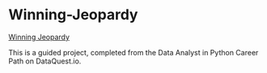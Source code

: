 # Winning-Jeopardy

[Winning Jeopardy](https://nbviewer.jupyter.org/github/stephentaul22/Winning-Jeopardy/blob/main/Winning%20Jeopardy%20%7C%20Guided%20Project%2016.ipynb)

This is a guided project, completed from the Data Analyst in Python Career Path on DataQuest.io.
